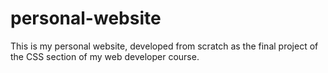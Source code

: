 # personal-website
This is my personal website, developed from scratch as the final project of the CSS section of my web developer course.
